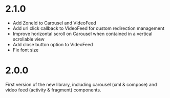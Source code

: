 # 2.1.0
- Add ZoneId to Carousel and VideoFeed
- Add url click callback to VideoFeed for custom redirection management
- Improve horizontal scroll on Carousel when contained in a vertical scrollable view
- Add close button option to VideoFeed
- Fix font size

# 2.0.0

First version of the new library, including carousel (xml & compose) and video feed (activity & fragment) components.

